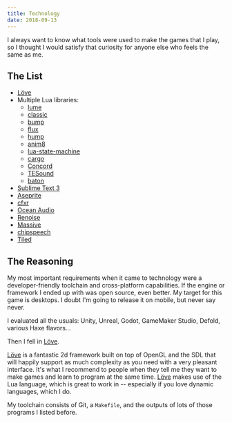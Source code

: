 ```yaml
---
title: Technology
date: 2018-09-13
---
```


I always want to know what tools were used to make the games that I play, so I thought I would satisfy that curiosity for anyone else who feels the same as me.

## The List

* [Löve][love2d]
* Multiple Lua libraries:
  * [lume][]
  * [classic][]
  * [bump][]
  * [flux][]
  * [hump][]
  * [anim8][]
  * [lua-state-machine][]
  * [cargo]
  * [Concord][]
  * [TESound][]
  * [baton][]
* [Sublime Text 3][sublime]
* [Aseprite][]
* [cfxr][]
* [Ocean Audio][ocean]
* [Renoise][]
* [Massive][]
* [chipspeech][]
* [Tiled][]


## The Reasoning

My most important requirements when it came to technology were a developer-friendly toolchain and cross-platform capabilities. If the engine or framework I ended up with was open source, even better. My target for this game is desktops. I doubt I'm going to release it on mobile, but never say never.

I evaluated all the usuals: Unity, Unreal, Godot, GameMaker Studio, Defold, various Haxe flavors...

Then I fell in [Löve][love2d].

[Löve][love2d] is a fantastic 2d framework built on top of OpenGL and the SDL that will happily support as much complexity as you need with a very pleasant interface. It's what I recommend to people when they tell me they want to make games and learn to program at the same time. [Löve][love2d] makes use of the Lua language, which is great to work in -- especially if you love dynamic languages, which I do.

My toolchain consists of Git, a `Makefile`, and the outputs of lots of those programs I listed before.


[love2d]: https://love2d.org
[lume]: https://github.com/rxi/lume
[classic]: https://github.com/rxi/classic
[bump]: https://github.com/kikito/bump.lua
[flux]: https://github.com/rxi/flux
[hump]: https://hump.readthedocs.io/en/latest/
[anim8]: https://github.com/kikito/anim8
[lua-state-machine]: https://github.com/kyleconroy/lua-state-machine
[cargo]: https://github.com/bjornbytes/cargo
[Concord]: https://github.com/Tjakka5/Concord
[tesound]: https://love2d.org/wiki/TEsound
[baton]: https://github.com/tesselode/baton
[sublime]: https://www.sublimetext.com/3
[aseprite]: https://www.aseprite.org/
[cfxr]: https://github.com/nevyn/cfxr
[ocean]: https://www.ocenaudio.com/en/whatis
[renoise]: https://www.renoise.com/
[massive]: https://www.native-instruments.com/en/products/komplete/synths/massive/
[chipspeech]: https://www.plogue.com/products/chipspeech.html
[tiled]: https://www.mapeditor.org/
[ecs]: https://en.wikipedia.org/wiki/Entity%E2%80%93component%E2%80%93system
